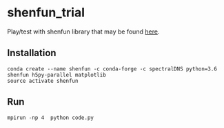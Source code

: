 # shenfun_trial

Play/test with shenfun library that may be found [here](https://github.com/spectralDNS/shenfun).



## Installation

```
conda create --name shenfun -c conda-forge -c spectralDNS python=3.6 shenfun h5py-parallel matplotlib
source activate shenfun
```

## Run

```
mpirun -np 4  python code.py
```

